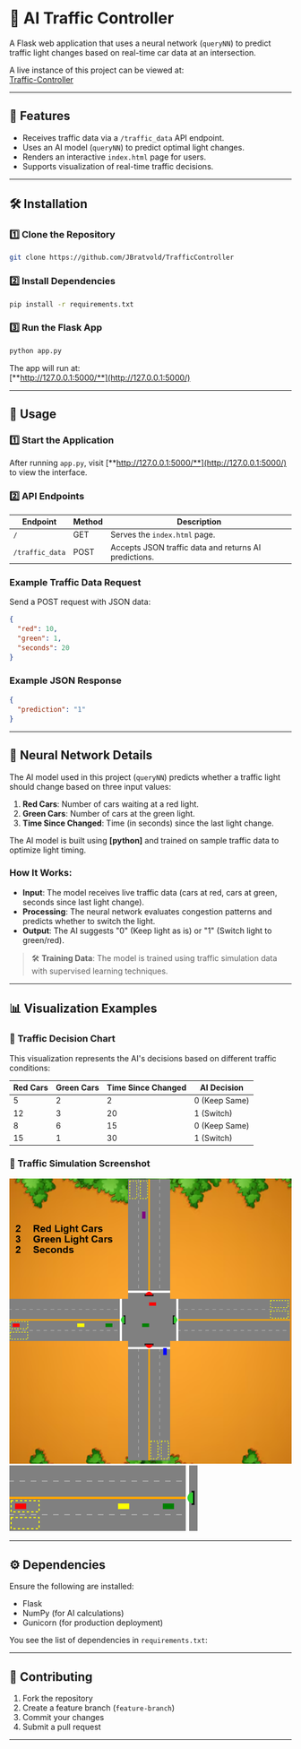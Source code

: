 # **🚦 AI Traffic Controller**

A Flask web application that uses a neural network (`queryNN`) to predict traffic light changes based on real-time car data at an intersection.

A live instance of this project can be viewed at:  
[Traffic-Controller](https://traffic-controller.onrender.com)

---


## **📌 Features**

- Receives traffic data via a `/traffic_data` API endpoint.
- Uses an AI model (`queryNN`) to predict optimal light changes.
- Renders an interactive `index.html` page for users.
- Supports visualization of real-time traffic decisions.

---

## **🛠️ Installation**

### **1️⃣ Clone the Repository**

```bash
git clone https://github.com/JBratvold/TrafficController
```

### **2️⃣ Install Dependencies**

```bash
pip install -r requirements.txt
```

### **3️⃣ Run the Flask App**

```bash
python app.py
```

The app will run at:\
[**http://127.0.0.1:5000/**](http://127.0.0.1:5000/)

---

## **🚀 Usage**

### **1️⃣ Start the Application**

After running `app.py`, visit [**http://127.0.0.1:5000/**](http://127.0.0.1:5000/) to view the interface.

### **2️⃣ API Endpoints**

| Endpoint        | Method | Description                                           |
| --------------- | ------ | ----------------------------------------------------- |
| `/`             | GET    | Serves the `index.html` page.                         |
| `/traffic_data` | POST   | Accepts JSON traffic data and returns AI predictions. |

### **Example Traffic Data Request**

Send a POST request with JSON data:

```json
{
  "red": 10,
  "green": 1,
  "seconds": 20
}
```

### **Example JSON Response**

```json
{
  "prediction": "1"
}
```

---

## **🧠 Neural Network Details**

The AI model used in this project (`queryNN`) predicts whether a traffic light should change based on three input values:

1. **Red Cars**: Number of cars waiting at a red light.
2. **Green Cars**: Number of cars at the green light.
3. **Time Since Changed**: Time (in seconds) since the last light change.

The AI model is built using **[python]** and trained on sample traffic data to optimize light timing.

### **How It Works:**

- **Input**: The model receives live traffic data (cars at red, cars at green, seconds since last light change).
- **Processing**: The neural network evaluates congestion patterns and predicts whether to switch the light.
- **Output**: The AI suggests "0" (Keep light as is) or "1" (Switch light to green/red).

> 🛠️ **Training Data**: The model is trained using traffic simulation data with supervised learning techniques.

---

## **📊 Visualization Examples**

### **📌 Traffic Decision Chart**

This visualization represents the AI's decisions based on different traffic conditions:

| Red Cars | Green Cars | Time Since Changed | AI Decision   |
| -------- | ---------- | ------------------ | ------------- |
| 5        | 2          | 2                  | 0 (Keep Same) |
| 12       | 3          | 20                 | 1 (Switch)    |
| 8        | 6          | 15                 | 0 (Keep Same) |
| 15       | 1          | 30                 | 1 (Switch)    |

### **📌 Traffic Simulation Screenshot**

![Sample Image 1](static/img/sample1.png)
![Sample Image 2](static/img/sample2.png)

---

## **⚙️ Dependencies**

Ensure the following are installed:

- Flask
- NumPy (for AI calculations)
- Gunicorn (for production deployment)

You see the list of dependencies in `requirements.txt`:

---

## **🤝 Contributing**

1. Fork the repository
2. Create a feature branch (`feature-branch`)
3. Commit your changes
4. Submit a pull request

---